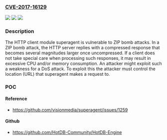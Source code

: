 ### [CVE-2017-16129](https://cve.mitre.org/cgi-bin/cvename.cgi?name=CVE-2017-16129)
![](https://img.shields.io/static/v1?label=Product&message=superagent%20node%20module&color=blue)
![](https://img.shields.io/static/v1?label=Version&message=n%2Fa&color=blue)
![](https://img.shields.io/static/v1?label=Vulnerability&message=Improper%20Handling%20of%20Highly%20Compressed%20Data%20(Data%20Amplification)%20(CWE-409)&color=brighgreen)

### Description

The HTTP client module superagent is vulnerable to ZIP bomb attacks. In a ZIP bomb attack, the HTTP server replies with a compressed response that becomes several magnitudes larger once uncompressed. If a client does not take special care when processing such responses, it may result in excessive CPU and/or memory consumption. An attacker might exploit such a weakness for a DoS attack. To exploit this the attacker must control the location (URL) that superagent makes a request to.

### POC

#### Reference
- https://github.com/visionmedia/superagent/issues/1259

#### Github
- https://github.com/HotDB-Community/HotDB-Engine


